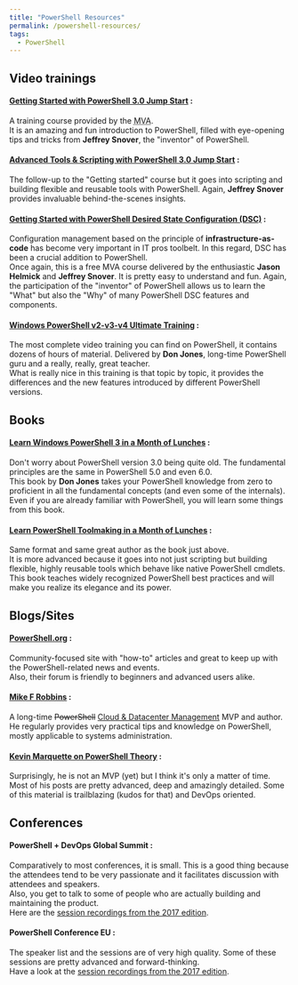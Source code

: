 ```yaml
---
title: "PowerShell Resources"
permalink: /powershell-resources/
tags: 
  - PowerShell
---
```


## Video trainings  

#### [Getting Started with PowerShell 3.0 Jump Start](https://www.microsoftvirtualacademy.com/en-us/training-courses/getting-started-with-powershell-30-jump-start-8276) :  
A training course provided by the <abbr title="Microsoft Virtual Academy">MVA</abbr>.  
It is an amazing and fun introduction to PowerShell, filled with eye-opening tips and tricks from **Jeffrey Snover**, the "inventor" of PowerShell.  

#### [Advanced Tools & Scripting with PowerShell 3.0 Jump Start](https://www.microsoftvirtualacademy.com/en-us/training-courses/advanced-tools-scripting-with-powershell-30-jump-start-8277) :  
The follow-up to the "Getting started" course but it goes into scripting and building flexible and reusable tools with PowerShell. Again, **Jeffrey Snover** provides invaluable behind-the-scenes insights.  

#### [Getting Started with PowerShell Desired State Configuration (DSC)](https://www.microsoftvirtualacademy.com/en-us/training-courses/getting-started-with-powershell-desired-state-configuration-dsc-8672) :  
Configuration management based on the principle of **infrastructure-as-code** has become very important in IT pros toolbelt. In this regard, DSC has been a crucial addition to PowerShell.  
Once again, this is a free MVA course delivered by the enthusiastic **Jason Helmick** and **Jeffrey Snover**. It is pretty easy to understand and fun. Again, the participation of the "inventor" of PowerShell allows us to learn the "What" but also the "Why" of many PowerShell DSC features and components.  

#### [Windows PowerShell v2-v3-v4 Ultimate Training](https://www.cbtnuggets.com/it-training/microsoft-windows-powershell-2-3-4) :  
The most complete video training you can find on PowerShell, it contains dozens of hours of material. Delivered by **Don Jones**, long-time PowerShell guru and a really, really, great teacher.  
What is really nice in this training is that topic by topic, it provides the differences and the new features introduced by different PowerShell versions.  

## Books  

#### [Learn Windows PowerShell 3 in a Month of Lunches](https://www.amazon.com/Learn-Windows-PowerShell-Month-Lunches/dp/1617291080) :  
Don't worry about PowerShell version 3.0 being quite old. The fundamental principles are the same in PowerShell 5.0 and even 6.0.  
This book by **Don Jones** takes your PowerShell knowledge from zero to proficient in all the fundamental concepts (and even some of the internals).  
Even if you are already familiar with PowerShell, you will learn some things from this book.  

#### [Learn PowerShell Toolmaking in a Month of Lunches](https://www.amazon.com/Learn-PowerShell-Toolmaking-Month-Lunches/dp/1617291161) :  
Same format and same great author as the book just above.  
It is more advanced because it goes into not just scripting but building flexible, highly reusable tools which behave like native PowerShell cmdlets. This book teaches widely recognized PowerShell best practices and will make you realize its elegance and its power.  

## Blogs/Sites

#### [PowerShell.org](https://powershell.org/) :  
Community-focused site with "how-to" articles and great to keep up with the PowerShell-related news and events.  
Also, their forum is friendly to beginners and advanced users alike.  

#### [Mike F Robbins](http://mikefrobbins.com/) :  
A long-time <del>PowerShell</del> <ins>Cloud & Datacenter Management</ins> MVP and author.  
He regularly provides very practical tips and knowledge on PowerShell, mostly applicable to systems administration.  

#### [Kevin Marquette on PowerShell Theory](https://kevinmarquette.github.io/) :  
Surprisingly, he is not an MVP (yet) but I think it's only a matter of time.  
Most of his posts are pretty advanced, deep and amazingly detailed. Some of this material is trailblazing (kudos for that) and DevOps oriented.  

## Conferences  

#### PowerShell + DevOps Global Summit :  
Comparatively to most conferences, it is small. This is a good thing because the attendees tend to be very passionate and it facilitates discussion with attendees and speakers.  
Also, you get to talk to some of people who are actually building and maintaining the product.  
Here are the [session recordings from the 2017 edition](https://www.youtube.com/playlist?list=PLfeA8kIs7CoeQRT1xwtH-I3cfDvm8rNlk).  

#### PowerShell Conference EU :  
The speaker list and the sessions are of very high quality. Some of these sessions are pretty advanced and forward-thinking.  
Have a look at the [session recordings from the 2017 edition](https://www.youtube.com/playlist?list=PLDCEho7foSooHYGxYqUj2Q6C7usp4aKIQ).  
